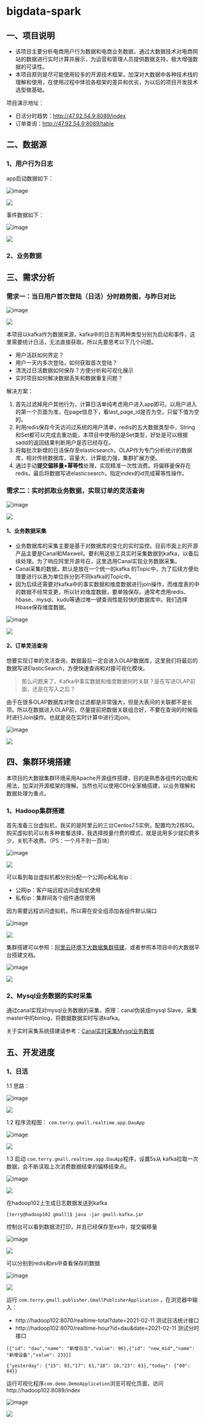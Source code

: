 # bigdata-spark
## 一、项目说明

* 该项目主要分析电商用户行为数据和电商业务数据，通过大数据技术对电商网站的数据进行实时计算并展示，为运营和管理人员提供数据支持，极大增强数据的可读性。
* 本项目原则是尽可能使用较多的开源技术框架，加深对大数据中各种技术栈的理解和使用，在使用过程中体验各框架的差异和优劣，为以后的项目开发技术选型做基础。

项目演示地址：

* 日活分时趋势：http://47.92.54.9:8089/index
* 订单查询：http://47.92.54.9:8089/table

## 二、数据源

### 1、用户行为日志

app启动数据如下：

![image](https://github.com/91Terry/bigdata-spark/blob/master/image/datas/%E7%94%A8%E6%88%B7%E8%A1%8C%E4%B8%BA%E6%97%A5%E5%BF%97.jpg)

![](E:\code\gmall-realtime-spark\image\datas\用户行为日志.jpg)

事件数据如下：

![image](https://github.com/91Terry/bigdata-spark/blob/master/image/datas/%E4%BA%8B%E4%BB%B6%E6%95%B0%E6%8D%AE.jpg)

![](E:\code\gmall-realtime-spark\image\datas\事件数据.jpg)

### 2、业务数据





## 三、需求分析

### 需求一：当日用户首次登陆（日活）分时趋势图，与昨日对比

![image](https://github.com/91Terry/bigdata-spark/blob/master/image/%E5%A4%A7%E6%95%B0%E6%8D%AE%E5%B9%B3%E5%8F%B0%E6%90%AD%E5%BB%BA/%E9%9C%80%E6%B1%82%E4%B8%80.png)

![](E:\code\gmall-realtime-spark\image\大数据平台搭建\需求一.png)



本项目以kafka作为数据来源，kafka中的日志有两种类型分别为启动和事件，这里需要统计日活，无法直接获取，所以先要思考以下几个问题。

- 用户活跃如何界定？
- 用户一天内多次登陆，如何获取首次登陆？
- 清洗过日活数据如何保存？方便分析和可视化展示
- 实时项目如何解决数据丢失和数据重复问题？

解决方案：

1. 首先过滤掉用户其他行为，计算日活单纯考虑用户进入app即可。以用户进入的第一个页面为准，在page信息下，看last_page_id是否为空，只留下值为空的。
2. 利用redis保存今天访问过系统的用户清单，redis的五大数据类型中，String和Set都可以完成去重功能，本项目中使用的是Set类型，好处是可以根据sadd的返回结果判断用户是否已经存在。
3. 将每批次新增的日活保存至elasticsearch，OLAP作为专门分析统计的数据库，相对传统数据库，容量大，计算能力强，集群扩展方便。
4. 通过手动**提交偏移量+幂等性**处理，实现精准一次性消费。将偏移量保存在redis，最后将数据写进elasticsearch，指定index的id完成幂等性操作。



### 需求二：实时抓取业务数据，实现订单的灵活查询

![image](https://github.com/91Terry/bigdata-spark/blob/master/image/%E9%9C%80%E6%B1%82%E5%88%86%E6%9E%90/%E9%9C%80%E6%B1%82%E4%BA%8C.jpg)

![](E:\code\gmall-realtime-spark\image\需求分析\需求二.jpg)





#### 1、业务数据采集

- 业务数据库的采集主要是基于对数据库的变化的实时监控。目前市面上的开源产品主要是Canal和Maxwell。要利用这些工具实时采集数据到kafka，以备后续处理。为了响应阿里开源号召，这里选用Canal实现业务数据采集。
- Canal采集的数据，默认是放在一个统一的kafka 的Topic中，为了后续方便处理要进行以表为单位拆分到不同kafka的Topic中。
- 因为后续还需要对kafka中的事实数据和维度数据进行join操作，而维度表的中的数据不经常变更，所以针对维度数据，要单独保存。通常考虑用redis、hbase、mysql、kudu等通过唯一键查询性能较快的数据库中。我们选择Hbase保存维度数据。

![image](https://github.com/91Terry/bigdata-spark/blob/master/image/%E9%9C%80%E6%B1%82%E5%88%86%E6%9E%90/%E9%9C%80%E6%B1%822%E4%B8%9A%E5%8A%A1%E6%95%B0%E6%8D%AE%E9%87%87%E9%9B%86.png)

![](E:\code\gmall-realtime-spark\image\需求分析\需求2业务数据采集.png)

#### 2、订单灵活查询

想要实现订单的灵活查询，数据最后一定会进入OLAP数据库，这里我们将最后的数据写进ElasticSearch，方便快速查询和对接可视化模块。

> 那么问题来了，Kafka中事实数据和维度数据何时关联？是在写进OLAP前面，还是在写入之后？

由于在很多OLAP数据库对聚合过滤都是非常强大，但是大表间的关联都不是长项。所以在数据进入OLAP前，尽量提前把数据关联组合好，不要在查询的时候临时进行Join操作。也就是说在实时计算中进行流join。

![image](https://github.com/91Terry/bigdata-spark/blob/master/image/%E9%9C%80%E6%B1%82%E5%88%86%E6%9E%90/%E9%9C%80%E6%B1%822%E8%AE%A2%E5%8D%95%E6%9F%A5%E8%AF%A2.png)

![](E:\code\gmall-realtime-spark\image\需求分析\需求2订单查询.png)







## 四、集群环境搭建

本项目的大数据集群环境采用Apache开源组件搭建，目的是熟悉各组件的功能和用法，加深对开源框架的理解。当然也可以使用CDH全家桶搭建，以业务理解和数据处理为重点。

### 1、Hadoop集群搭建

首先准备三台虚拟机，我买的是阿里云的三台Centos7.5实例，配置均为2核8G。购买虚拟机可以有多种套餐选择，我选择按量付费的模式，就是说用多少就扣费多少，关机不收费。（PS：一个月不到一百块）

![image](https://github.com/91Terry/bigdata-spark/blob/master/image/%E5%A4%A7%E6%95%B0%E6%8D%AE%E5%B9%B3%E5%8F%B0%E6%90%AD%E5%BB%BA/%E8%99%9A%E6%8B%9F%E6%9C%BA%E5%AE%9E%E4%BE%8B.jpg)

![](E:\code\gmall-realtime-spark\image\大数据平台搭建\虚拟机实例.jpg)

可以看到每台虚拟机都分别分配一个公网ip和私有ip：

* 公网ip：客户端远程访问虚拟机使用
* 私有ip：集群间各个组件通信使用

因为需要远程访问虚拟机，所以需在安全组添加各组件默认端口

![image](https://github.com/91Terry/bigdata-spark/blob/master/image/%E5%A4%A7%E6%95%B0%E6%8D%AE%E5%B9%B3%E5%8F%B0%E6%90%AD%E5%BB%BA/%E5%AE%89%E5%85%A8%E7%BB%84%E7%AB%AF%E5%8F%A3.jpg)

![](E:\code\gmall-realtime-spark\image\大数据平台搭建\安全组端口.jpg)



集群搭建可以参照：[阿里云环境下大数据集群搭建](http://hadoop.love/#/info?blogOid=79)，或者参照本项目中的大数据平台搭建文档。

![image](https://github.com/91Terry/bigdata-spark/blob/master/image/%E5%A4%A7%E6%95%B0%E6%8D%AE%E5%B9%B3%E5%8F%B0%E6%90%AD%E5%BB%BA/%E7%BB%84%E4%BB%B6.jpg)



![](E:\code\gmall-realtime-spark\image\大数据平台搭建\组件.jpg)

### 2、Mysql业务数据的实时采集

通过canal实现对mysql业务数据的采集，原理：canal伪装成mysql Slave，采集master中的binlog，将数据数据实时写进kafka。

关于实时采集系统搭建请参考：[Canal实时采集Mysql业务数据](http://hadoop.love/#/info?blogOid=81)



## 五、开发进度

### 1、日活

1.1 思路：

![image](https://github.com/91Terry/bigdata-spark/blob/master/image/%E5%BC%80%E5%8F%91%E8%BF%9B%E5%BA%A6/%E9%9C%80%E6%B1%82%E4%B8%80%E6%80%9D%E8%B7%AF.png)

![](E:\code\gmall-realtime-spark\image\开发进度\需求一思路.png)

1.2 程序流程图： `com.terry.gmall.realtime.app.DauApp`

![image](https://github.com/91Terry/bigdata-spark/blob/master/image/%E5%BC%80%E5%8F%91%E8%BF%9B%E5%BA%A6/%E9%9C%80%E6%B1%82%E4%B8%80%E7%A8%8B%E5%BA%8F%E6%B5%81%E7%A8%8B%E5%9B%BE.png)

![](E:\code\gmall-realtime-spark\image\开发进度\需求一程序流程图.png)

1.3 启动 `com.terry.gmall.realtime.app.DauApp`程序，设置5s从 kafka拉取一次数据，会不断读取上次消费数据结束的偏移结束点。

![image](https://github.com/91Terry/bigdata-spark/blob/master/image/%E5%BC%80%E5%8F%91%E8%BF%9B%E5%BA%A6/%E9%9C%80%E6%B1%82%E4%B8%80%E5%90%AF%E5%8A%A8.jpg)

![](E:\code\gmall-realtime-spark\image\开发进度\需求一启动.jpg)

在hadoop102上生成日志数据发送到kafka

~~~
[terry@hadoop102 gmall]$ java -jar gmall-kafka.jar 
~~~

控制台可以看到数据流打印，并且已经保存至es中，提交偏移量

![image](https://github.com/91Terry/bigdata-spark/blob/master/image/%E5%BC%80%E5%8F%91%E8%BF%9B%E5%BA%A6/%E9%9C%80%E6%B1%82%E4%B8%80%E6%89%A7%E8%A1%8C%E7%BB%93%E6%9E%9C.jpg)

![](E:\code\gmall-realtime-spark\image\开发进度\需求一执行结果.jpg)

可以分别到redis和es中查看保存的数据

![image](https://github.com/91Terry/bigdata-spark/blob/master/image/%E5%BC%80%E5%8F%91%E8%BF%9B%E5%BA%A6/%E9%9C%80%E6%B1%82%E4%B8%80redis%E7%BB%93%E6%9E%9C.jpg)

![](E:\code\gmall-realtime-spark\image\开发进度\需求一redis结果.jpg)

运行 `com.terry.gmall.publisher.GmallPublisherApplication` ，在浏览器中输入：

* http://hadoop102:8070/realtime-total?date=2021-02-11 测试日活统计接口
* http://hadoop102:8070/realtime-hour?id=dau&date=2021-02-11 测试分时接口

~~~
[{"id": "dau","name": "新增日活","value": 96},{"id": "new_mid","name": "新增设备","value": 233}]
~~~

~~~
{"yesterday": {"15": 93,"17": 61,"18": 10,"23": 61},"today": {"00": 84}}
~~~

运行可视化程序`com.demo.DemoApplication`浏览可视化页面，访问 http://hadoop102:8089/index

![image](https://github.com/91Terry/bigdata-spark/blob/master/image/%E5%BC%80%E5%8F%91%E8%BF%9B%E5%BA%A6/%E9%9C%80%E6%B1%82%E4%B8%80%E5%8F%AF%E8%A7%86%E5%8C%96.jpg)

![](E:\code\gmall-realtime-spark\image\开发进度\需求一可视化.jpg)













